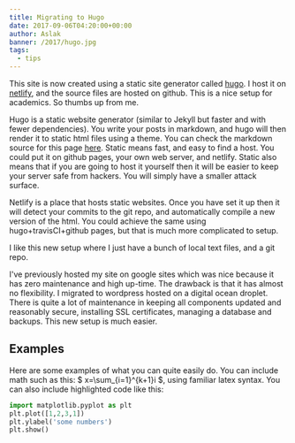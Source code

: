 ```yaml
---
title: Migrating to Hugo
date: 2017-09-06T04:20:00+00:00
author: Aslak
banner: /2017/hugo.jpg
tags:
  - tips
---
```


This site is now created using a static site generator called [hugo](https://gohugo.io). I host it on [netlify](https://netlify.com), and the source files are hosted on github. This is a nice setup for academics. So thumbs up from me.  
<!--more-->

Hugo is a static website generator (similar to Jekyll but faster and with fewer dependencies). You write your posts in markdown, and hugo will then render it to static html files using a theme. You can check the markdown source for this page [here](https://raw.githubusercontent.com/grinsted/src.glaciology.net/master/content/post/2017-09-06-switching-to-hugo.md). Static means fast, and easy to find a host. You could put it on github pages, your own web server, and netlify. Static also means that if you are going to host it yourself then it will be easier to keep your server safe from hackers. You will simply have a smaller attack surface.

Netlify is a place that hosts static websites. Once you have set it up then it will detect your commits to the git repo, and automatically compile a new version of the html. You could achieve the same using hugo+travisCI+github pages, but that is much more complicated to setup.

I like this new setup where I just have a bunch of local text files, and a git repo.

I've previously hosted my site on google sites which was nice because it has zero maintenance and high up-time. The drawback is that it has almost no flexibility. I migrated to wordpress hosted on a digital ocean droplet. There is quite a lot of maintenance in keeping all components updated and reasonably secure, installing SSL certificates, managing a database and backups. This new setup is much easier.

## Examples ##

Here are some examples of what you can quite easily do. You can include math such as this: $ x=\sum_{i=1}^{k+1}i $,  using familiar latex syntax. You can also include highlighted code like this:

```python
import matplotlib.pyplot as plt
plt.plot([1,2,3,1])
plt.ylabel('some numbers')
plt.show()
```
